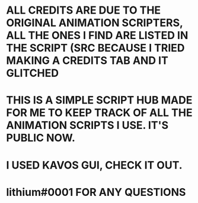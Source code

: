 # ALL CREDITS ARE DUE TO THE ORIGINAL ANIMATION SCRIPTERS, ALL THE ONES I FIND ARE LISTED IN THE SCRIPT (SRC BECAUSE I TRIED MAKING A CREDITS TAB AND IT GLITCHED

# THIS IS A SIMPLE SCRIPT HUB MADE FOR ME TO KEEP TRACK OF ALL THE ANIMATION SCRIPTS I USE. IT'S PUBLIC NOW.

# I USED KAVOS GUI, CHECK IT OUT.

# lithium#0001 FOR ANY QUESTIONS
